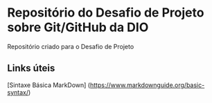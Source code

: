 # Repositório do Desafio de Projeto sobre Git/GitHub da DIO
Repositório criado para o Desafio de Projeto

## Links úteis
[Sintaxe Básica MarkDown] (https://www.markdownguide.org/basic-syntax/) 
